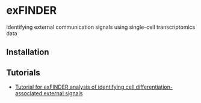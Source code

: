 # exFINDER
Identifying external communication signals using single-cell transcriptomics data

## Installation

## Tutorials
- [Tutorial for exFINDER analysis of identifying cell differentiation-associated external signals](https://htmlpreview.github.io/?https://github.com/ChanghanGitHub/exFINDER/blob/master/vignettes/vignette_Tatarakis2021_Zebrafish.html)
